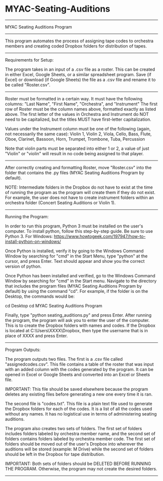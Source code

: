 # MYAC-Seating-Auditions

-----------------------------------------------------------

MYAC Seating Auditions Program

-----------------------------------------------------------

This program automates the process of assigning tape codes to orchestra members and creating coded Dropbox folders for distribution of tapes.

-----------------------------------------------------------

Requirements for Setup:

The program takes in an input of a .csv file as a roster.  This can be created in either Excel, Google Sheets, or a similar spreadsheet program.
Save (if Excel) or download (if Google Sheets) the file as a .csv file and rename it to be called "Roster.csv".

***
Roster must be formatted in a certain way.  It must have the following columns: "Last Name", "First Name", "Orchestra", and "Instrument"
The first row of Roster must be the column names above, formatted exactly as listed above.
The first letter of the values in Orchestra and Instrument do NOT need to be capitalized, but the titles MUST have first-letter capitalization.

Values under the Instrument column must be one of the following (again, not necessarily the same case):
Violin 1, Violin 2, Viola, Cello, Bass, Flute, Oboe, Clarinet, Bassoon, Horn, Trumpet, Trombone, Tuba, Percussion

Note that violin parts must be separated into either 1 or 2, a value of just "Violin" or "violin" will result in no code being assigned to that player.
***

After correctly creating and formatting Roster, move "Roster.csv" into the folder that contains the .py files (MYAC Seating Auditions Program by default).

NOTE: Intermediate folders in the Dropbox do not have to exist at the time of running the program as the program will create them if they do not exist.  For example, the user does not have to create instrument folders within an orchestra folder (Concert Seating Auditions or Violin 1).

-----------------------------------------------------------

Running the Program: 

In order to run this program, Python 3 must be installed on the user's computer.  To install python, follow this step-by-step guide.  Be sure to use Python 3.
For Windows: https://www.howtogeek.com/197947/how-to-install-python-on-windows/


Once Python is installed, verify it by going to the Windows Command Window by searching for "cmd" in the Start Menu, type "python" at the cursor, and press Enter.
Text should appear and show you the correct version of python.

Once Python has been installed and verified, go to the Windows Command Window by searching for "cmd" in the Start menu.
Navigate to the directory that includes the program files (MYAC Seating Auditions Program by default) by using the command "cd".
For example, if the folder is on the Desktop, the commands would be:

cd Desktop
cd MYAC Seating Auditions Program

Finally, type "python seating_auditions.py" and press Enter.  After running the program, the program will ask you to enter the user of the computer.  This is to create the Dropbox folders with names and codes.  If the Dropbox is located at C:\Users\XXXX\Dropbox, then type the username that is in place of XXXX and press Enter.  

-----------------------------------------------------------

Program Outputs:

The program outputs two files.  The first is a .csv file called "assignedcodes.csv".  This file contains a table of the roster that was input with an added column with the codes generated by the program.  It can be opened in Excel or Google Sheets and converted into an Excel or Sheets file.

IMPORTANT: This file should be saved elsewhere because the program deletes any existing files before generating a new one every time it is ran.

The second file is "codes.txt".  This file is a plain text file used to generate the Dropbox folders for each of the codes.  It is a list of all the codes used without any names.  It has no logistical use in terms of administering seating auditions.

The program also creates two sets of folders.  The first set of folders includes folders labeled by orchestra member name, and the second set of folders contains folders labeled by orchestra member code.  The first set of folders should be moved out of the user's Dropbox into wherever the auditions will be stored (example: M Drive) while the second set of folders should be left in the Dropbox for tape distribution.

IMPORTANT: Both sets of folders should be DELETED BEFORE RUNNING THE PROGRAM.  Otherwise, the program may not create the desired folders.

-----------------------------------------------------------
